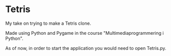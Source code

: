 Tetris
======
My take on trying to make a Tetris clone.

Made using Python and Pygame in the course "Multimediaprogrammering i Python".

As of now, in order to start the application you would need to open Tetris.py.
